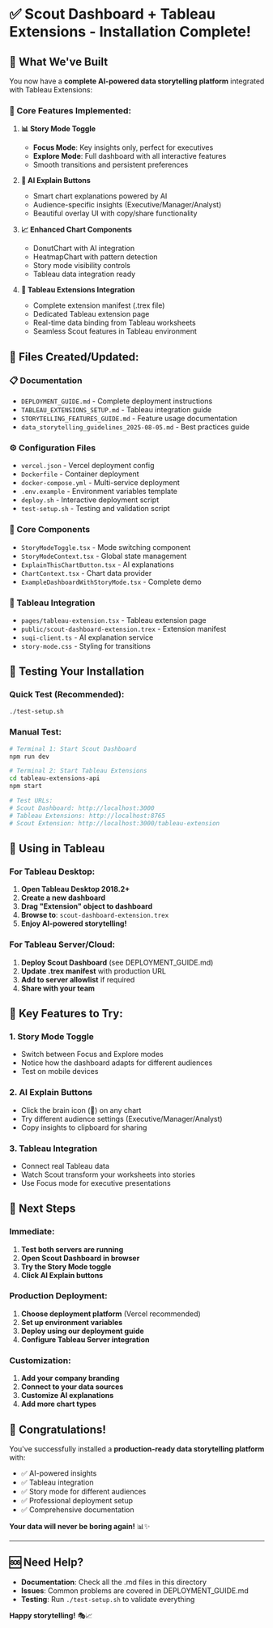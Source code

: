 # ✅ Scout Dashboard + Tableau Extensions - Installation Complete!

## 🎉 What We've Built

You now have a **complete AI-powered data storytelling platform** integrated with Tableau Extensions:

### 🚀 Core Features Implemented:

1. **📊 Story Mode Toggle**
   - **Focus Mode**: Key insights only, perfect for executives
   - **Explore Mode**: Full dashboard with all interactive features
   - Smooth transitions and persistent preferences

2. **🧠 AI Explain Buttons** 
   - Smart chart explanations powered by AI
   - Audience-specific insights (Executive/Manager/Analyst)
   - Beautiful overlay UI with copy/share functionality

3. **📈 Enhanced Chart Components**
   - DonutChart with AI integration
   - HeatmapChart with pattern detection
   - Story mode visibility controls
   - Tableau data integration ready

4. **🔗 Tableau Extensions Integration**
   - Complete extension manifest (.trex file)
   - Dedicated Tableau extension page
   - Real-time data binding from Tableau worksheets
   - Seamless Scout features in Tableau environment

## 📁 Files Created/Updated:

### 📋 Documentation
- `DEPLOYMENT_GUIDE.md` - Complete deployment instructions
- `TABLEAU_EXTENSIONS_SETUP.md` - Tableau integration guide
- `STORYTELLING_FEATURES_GUIDE.md` - Feature usage documentation
- `data_storytelling_guidelines_2025-08-05.md` - Best practices guide

### ⚙️ Configuration Files
- `vercel.json` - Vercel deployment config
- `Dockerfile` - Container deployment
- `docker-compose.yml` - Multi-service deployment
- `.env.example` - Environment variables template
- `deploy.sh` - Interactive deployment script
- `test-setup.sh` - Testing and validation script

### 🎨 Core Components
- `StoryModeToggle.tsx` - Mode switching component
- `StoryModeContext.tsx` - Global state management
- `ExplainThisChartButton.tsx` - AI explanations
- `ChartContext.tsx` - Chart data provider
- `ExampleDashboardWithStoryMode.tsx` - Complete demo

### 🔧 Tableau Integration
- `pages/tableau-extension.tsx` - Tableau extension page
- `public/scout-dashboard-extension.trex` - Extension manifest
- `suqi-client.ts` - AI explanation service
- `story-mode.css` - Styling for transitions

## 🧪 Testing Your Installation

### Quick Test (Recommended):
```bash
./test-setup.sh
```

### Manual Test:
```bash
# Terminal 1: Start Scout Dashboard
npm run dev

# Terminal 2: Start Tableau Extensions
cd tableau-extensions-api
npm start

# Test URLs:
# Scout Dashboard: http://localhost:3000
# Tableau Extensions: http://localhost:8765
# Scout Extension: http://localhost:3000/tableau-extension
```

## 🎯 Using in Tableau

### For Tableau Desktop:
1. **Open Tableau Desktop 2018.2+**
2. **Create a new dashboard**
3. **Drag "Extension" object to dashboard**
4. **Browse to**: `scout-dashboard-extension.trex`
5. **Enjoy AI-powered storytelling!**

### For Tableau Server/Cloud:
1. **Deploy Scout Dashboard** (see DEPLOYMENT_GUIDE.md)
2. **Update .trex manifest** with production URL
3. **Add to server allowlist** if required
4. **Share with your team**

## 🌟 Key Features to Try:

### 1. Story Mode Toggle
- Switch between Focus and Explore modes
- Notice how the dashboard adapts for different audiences
- Test on mobile devices

### 2. AI Explain Buttons
- Click the brain icon (🧠) on any chart
- Try different audience settings (Executive/Manager/Analyst)
- Copy insights to clipboard for sharing

### 3. Tableau Integration
- Connect real Tableau data
- Watch Scout transform your worksheets into stories
- Use Focus mode for executive presentations

## 🚀 Next Steps

### Immediate:
1. **Test both servers are running**
2. **Open Scout Dashboard in browser**
3. **Try the Story Mode toggle**
4. **Click AI Explain buttons**

### Production Deployment:
1. **Choose deployment platform** (Vercel recommended)
2. **Set up environment variables**
3. **Deploy using our deployment guide**
4. **Configure Tableau Server integration**

### Customization:
1. **Add your company branding**
2. **Connect to your data sources**
3. **Customize AI explanations**
4. **Add more chart types**

## 🎊 Congratulations!

You've successfully installed a **production-ready data storytelling platform** with:

- ✅ AI-powered insights
- ✅ Tableau integration
- ✅ Story mode for different audiences  
- ✅ Professional deployment setup
- ✅ Comprehensive documentation

**Your data will never be boring again!** 📊✨

---

## 🆘 Need Help?

- **Documentation**: Check all the .md files in this directory
- **Issues**: Common problems are covered in DEPLOYMENT_GUIDE.md
- **Testing**: Run `./test-setup.sh` to validate everything

**Happy storytelling!** 🎭📈